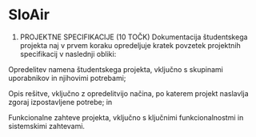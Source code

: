 # SloAir 

1) PROJEKTNE SPECIFIKACIJE (10 TOČK) 
Dokumentacija študentskega projekta naj v prvem koraku opredeljuje kratek povzetek projektnih specifikacij v naslednji obliki: 

Opredelitev namena študentskega projekta, vključno s skupinami uporabnikov in njihovimi potrebami; 

Opis rešitve, vključno z opredelitvijo načina, po katerem projekt naslavlja zgoraj izpostavljene potrebe; in

Funkcionalne zahteve projekta, vključno s ključnimi funkcionalnostmi in sistemskimi zahtevami. 
